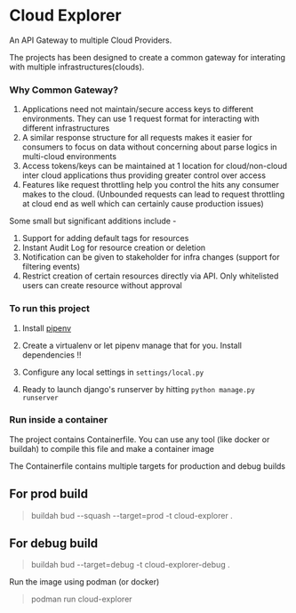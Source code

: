 # Cloud Explorer
An API Gateway to multiple Cloud Providers.

The projects has been designed to create a common gateway for interating with multiple
infrastructures(clouds).

### Why Common Gateway?
1) Applications need not maintain/secure access keys to different environments. They can use 1 request format for interacting with different infrastructures
2) A similar response structure for all requests makes it easier for consumers to focus on data without concerning about parse logics in multi-cloud environments
3) Access tokens/keys can be maintained at 1 location for cloud/non-cloud inter cloud applications thus providing greater control over access
4) Features like request throttling help you control the hits any consumer makes to the cloud. (Unbounded requests can lead to request throttling at cloud end as well which can certainly cause production issues)

Some small but significant additions include -
1) Support for adding default tags for resources
2) Instant Audit Log for resource creation or deletion
3) Notification can be given to stakeholder for infra changes (support for filtering events)
4) Restrict creation of certain resources directly via API. Only whitelisted users can create resource without approval

### To run this project
1) Install [pipenv](https://pypi.org/project/pipenv/)

2) Create a virtualenv or let pipenv manage that for you. Install dependencies !!

3) Configure any local settings in `settings/local.py`

4) Ready to launch django's runserver by hitting `python manage.py runserver`

### Run inside a container
The project contains Containerfile. You can use any tool (like docker or buildah) to compile this file and make a container image

The Containerfile contains multiple targets for production and debug builds

## For prod build
> buildah bud --squash --target=prod -t cloud-explorer .

## For debug build
> buildah bud --target=debug -t cloud-explorer-debug .


Run the image using podman (or docker)
> podman run cloud-explorer
